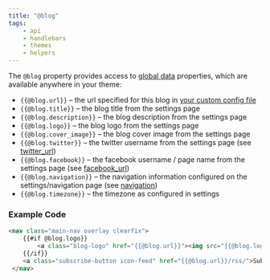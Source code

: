 ```yaml
---
title: "@blog"
tags:
    - api
    - handlebars
    - themes
    - helpers
---
```


The `@blog` property provides access to [global data](/docs/handlebars#section-global-data) properties, which are available anywhere in your theme:

- `{{@blog.url}}` – the url specified for this blog in [your custom config file](https://docs.ghost.org/docs/config)
- `{{@blog.title}}` – the blog title from the settings page
- `{{@blog.description}}` – the blog description from the settings page
- `{{@blog.logo}}` – the blog logo from the settings page
- `{{@blog.cover_image}}` – the blog cover image from the settings page
- `{{@blog.twitter}}` – the twitter username from the settings page (see [twitter_url](doc:twitter_url))
- `{{@blog.facebook}}` – the facebook username / page name from the settings page (see [facebook_url](doc:facebook_url))
- `{{@blog.navigation}}` – the navigation information configured on the settings/navigation page (see [navigation](doc:navigation)) 
- `{{@blog.timezone}}` – the timezone as configured in settings

### Example Code

```html
<nav class="main-nav overlay clearfix">
    {{#if @blog.logo}}
        <a class="blog-logo" href="{{@blog.url}}"><img src="{{@blog.logo}}" alt="Blog Logo" /></a>
    {{/if}}
    <a class="subscribe-button icon-feed" href="{{@blog.url}}/rss/">Subscribe</a>
 </nav>
```
